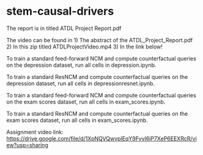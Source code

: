 # stem-causal-drivers

The report is in titled ATDL Project Report.pdf

The video can be found in 1) The abstract of the ATDL_Project_Report.pdf 2) In this zip titled ATDLProjectVideo.mp4 3) In the link below!

To train a standard feed-forward NCM and compute counterfactual queries on the depression dataset, run all cells in depression.ipynb.

To train a standard ResNCM and compute counterfactual queries on the depression dataset, run all cells in depressionresnet.ipynb.

To train a standard feed-forward NCM and compute counterfactual queries on the exam scores dataset, run all cells in exam_scores.ipynb.

To train a standard ResNCM and compute counterfactual queries on the exam scores dataset, run all cells in exam_scores.ipynb.

Assignment video link: https://drive.google.com/file/d/1XpNQVQwvpIEqY9FyyI6iP7XeP6EEXRcR/view?usp=sharing 
